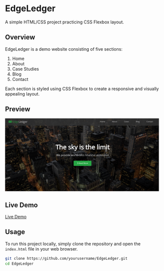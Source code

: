 # EdgeLedger

A simple HTML/CSS project practicing CSS Flexbox layout.

## Overview

EdgeLedger is a demo website consisting of five sections:

1. Home
2. About
3. Case Studies
4. Blog
5. Contact

Each section is styled using CSS Flexbox to create a responsive and visually appealing layout.

## Preview

![Project Demo](EdgeLedgerDemo.png)

## Live Demo

[Live Demo](https://edgeledger-demo.netlify.app/)

## Usage

To run this project locally, simply clone the repository and open the `index.html` file in your web browser.

```bash
git clone https://github.com/yourusername/EdgeLedger.git
cd EdgeLedger
